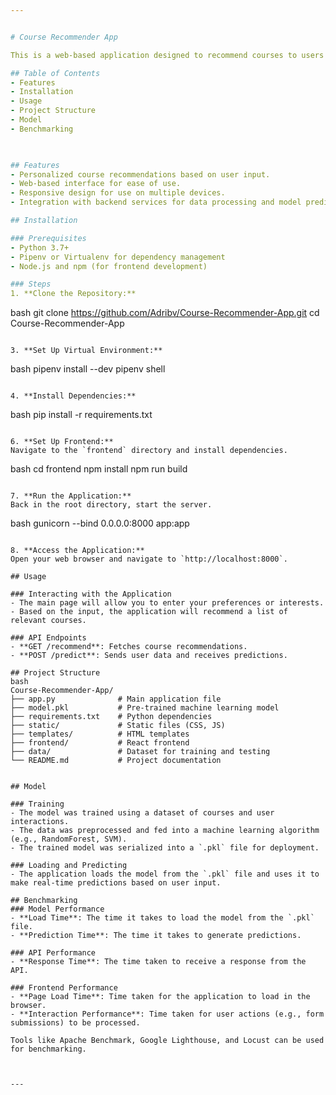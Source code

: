 ```yaml
---


# Course Recommender App

This is a web-based application designed to recommend courses to users based on their preferences or interests. The application uses a machine learning model to provide personalized course suggestions.

## Table of Contents
- Features
- Installation
- Usage
- Project Structure
- Model
- Benchmarking
  


## Features
- Personalized course recommendations based on user input.
- Web-based interface for ease of use.
- Responsive design for use on multiple devices.
- Integration with backend services for data processing and model predictions.

## Installation

### Prerequisites
- Python 3.7+
- Pipenv or Virtualenv for dependency management
- Node.js and npm (for frontend development)

### Steps
1. **Clone the Repository:**
  ```
   bash
   git clone https://github.com/Adribv/Course-Recommender-App.git
   cd Course-Recommender-App
   ```

3. **Set Up Virtual Environment:**
   ```
   bash
   pipenv install --dev
   pipenv shell
   ```

4. **Install Dependencies:**

   ```
   bash
   pip install -r requirements.txt
   ```

6. **Set Up Frontend:**
   Navigate to the `frontend` directory and install dependencies.
   ```
   bash
   cd frontend
   npm install
   npm run build
   ```

7. **Run the Application:**
   Back in the root directory, start the server.
   ```
   bash
   gunicorn --bind 0.0.0.0:8000 app:app
   ```

8. **Access the Application:**
   Open your web browser and navigate to `http://localhost:8000`.

## Usage

### Interacting with the Application
- The main page will allow you to enter your preferences or interests.
- Based on the input, the application will recommend a list of relevant courses.

### API Endpoints
- **GET /recommend**: Fetches course recommendations.
- **POST /predict**: Sends user data and receives predictions.

## Project Structure
bash
Course-Recommender-App/
├── app.py              # Main application file
├── model.pkl           # Pre-trained machine learning model
├── requirements.txt    # Python dependencies
├── static/             # Static files (CSS, JS)
├── templates/          # HTML templates
├── frontend/           # React frontend
├── data/               # Dataset for training and testing
└── README.md           # Project documentation


## Model

### Training
- The model was trained using a dataset of courses and user interactions.
- The data was preprocessed and fed into a machine learning algorithm (e.g., RandomForest, SVM).
- The trained model was serialized into a `.pkl` file for deployment.

### Loading and Predicting
- The application loads the model from the `.pkl` file and uses it to make real-time predictions based on user input.

## Benchmarking
### Model Performance
- **Load Time**: The time it takes to load the model from the `.pkl` file.
- **Prediction Time**: The time it takes to generate predictions.

### API Performance
- **Response Time**: The time taken to receive a response from the API.

### Frontend Performance
- **Page Load Time**: Time taken for the application to load in the browser.
- **Interaction Performance**: Time taken for user actions (e.g., form submissions) to be processed.

Tools like Apache Benchmark, Google Lighthouse, and Locust can be used for benchmarking.



---
```

